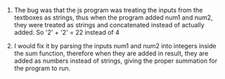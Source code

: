 1. The bug was that the js program was treating the inputs from the textboxes as strings, thus when the program added num1 and num2, they were treated as strings and concatenated instead of actually added. So '2' + '2' = 22 instead of 4

2. I would fix it by parsing the inputs num1 and num2 into integers inside the sum function, therefore when they are added in result, they are added as numbers instead of strings, giving the proper summation for the program to run.
